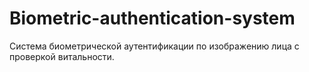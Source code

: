# Biometric-authentication-system
Система биометрической аутентификации по изображению лица с проверкой витальности.
